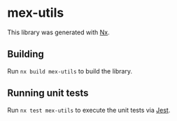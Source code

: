 # mex-utils

This library was generated with [Nx](https://nx.dev).

## Building

Run `nx build mex-utils` to build the library.

## Running unit tests

Run `nx test mex-utils` to execute the unit tests via [Jest](https://jestjs.io).
